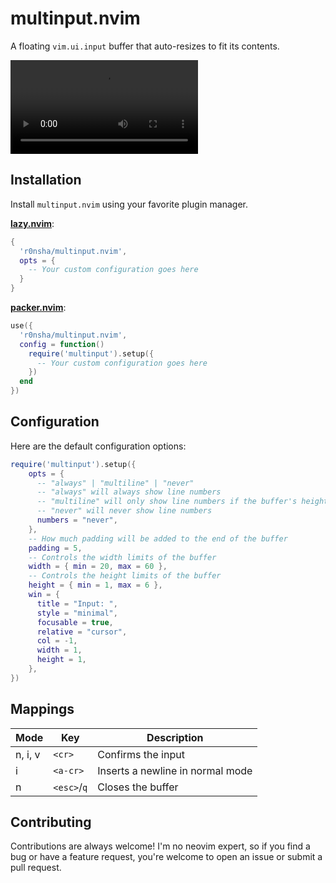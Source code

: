 # multinput.nvim

A floating `vim.ui.input` buffer that auto-resizes to fit its contents.

![Demo](https://github.com/r0nsha/multinput.nvim/blob/master/assets/multinput_demo.mp4)

## Installation

Install `multinput.nvim` using your favorite plugin manager.

**[lazy.nvim](https://github.com/folke/lazy.nvim)**:

```lua
{
  'r0nsha/multinput.nvim',
  opts = {
    -- Your custom configuration goes here
  }
}
```

**[packer.nvim](https://github.com/wbthomason/packer.nvim)**:

```lua
use({
  'r0nsha/multinput.nvim',
  config = function()
    require('multinput').setup({
      -- Your custom configuration goes here
    })
  end
})
```

## Configuration

Here are the default configuration options:

```lua
require('multinput').setup({
    opts = {
      -- "always" | "multiline" | "never"
      -- "always" will always show line numbers
      -- "multiline" will only show line numbers if the buffer's height is > 1
      -- "never" will never show line numbers
      numbers = "never",
    },
    -- How much padding will be added to the end of the buffer
    padding = 5,
    -- Controls the width limits of the buffer
    width = { min = 20, max = 60 },
    -- Controls the height limits of the buffer
    height = { min = 1, max = 6 },
    win = {
      title = "Input: ",
      style = "minimal",
      focusable = true,
      relative = "cursor",
      col = -1,
      width = 1,
      height = 1,
    },
})
```

## Mappings

| Mode    | Key         | Description                      |
| ------- | ----------- | -------------------------------- |
| n, i, v | `<cr>`      | Confirms the input               |
| i       | `<a-cr>`    | Inserts a newline in normal mode |
| n       | `<esc>`/`q` | Closes the buffer                |

## Contributing

Contributions are always welcome! I'm no neovim expert, so if you find a bug or have a feature request, you're welcome to open an issue or submit a pull request.
